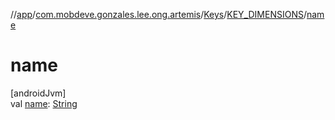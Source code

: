 //[app](../../../../index.md)/[com.mobdeve.gonzales.lee.ong.artemis](../../index.md)/[Keys](../index.md)/[KEY_DIMENSIONS](index.md)/[name](name.md)

# name

[androidJvm]\
val [name](name.md): [String](https://kotlinlang.org/api/latest/jvm/stdlib/kotlin/-string/index.html)
